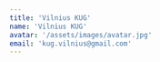 ```yaml
---
title: 'Vilnius KUG'
name: 'Vilnius KUG'
avatar: '/assets/images/avatar.jpg'
email: 'kug.vilnius@gmail.com'
---
```

